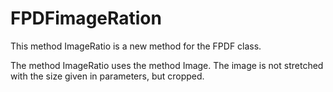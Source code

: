 # FPDFimageRation

This method ImageRatio is a new method for the FPDF class.

The method ImageRatio uses the method Image.
The image is not stretched with the size given in parameters, but cropped.
